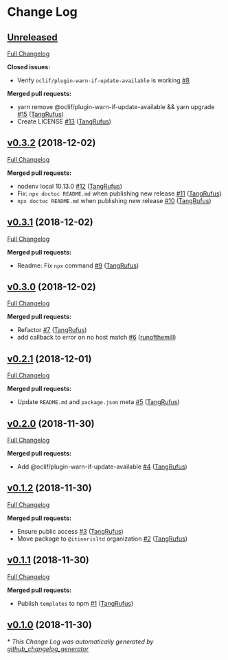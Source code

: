 # Change Log

## [Unreleased](https://github.com/ItinerisLtd/enveigle/tree/HEAD)

[Full Changelog](https://github.com/ItinerisLtd/enveigle/compare/v0.3.2...HEAD)

**Closed issues:**

- Verify `oclif/plugin-warn-if-update-available` is working [\#8](https://github.com/ItinerisLtd/enveigle/issues/8)

**Merged pull requests:**

- yarn remove @oclif/plugin-warn-if-update-available && yarn upgrade [\#15](https://github.com/ItinerisLtd/enveigle/pull/15) ([TangRufus](https://github.com/TangRufus))
- Create LICENSE [\#13](https://github.com/ItinerisLtd/enveigle/pull/13) ([TangRufus](https://github.com/TangRufus))

## [v0.3.2](https://github.com/ItinerisLtd/enveigle/tree/v0.3.2) (2018-12-02)
[Full Changelog](https://github.com/ItinerisLtd/enveigle/compare/v0.3.1...v0.3.2)

**Merged pull requests:**

- nodenv local 10.13.0 [\#12](https://github.com/ItinerisLtd/enveigle/pull/12) ([TangRufus](https://github.com/TangRufus))
- Fix: `npx doctoc README.md` when publishing new release [\#11](https://github.com/ItinerisLtd/enveigle/pull/11) ([TangRufus](https://github.com/TangRufus))
- `npx doctoc README.md` when publishing new release [\#10](https://github.com/ItinerisLtd/enveigle/pull/10) ([TangRufus](https://github.com/TangRufus))

## [v0.3.1](https://github.com/ItinerisLtd/enveigle/tree/v0.3.1) (2018-12-02)
[Full Changelog](https://github.com/ItinerisLtd/enveigle/compare/v0.3.0...v0.3.1)

**Merged pull requests:**

- Readme: Fix `npx` command [\#9](https://github.com/ItinerisLtd/enveigle/pull/9) ([TangRufus](https://github.com/TangRufus))

## [v0.3.0](https://github.com/ItinerisLtd/enveigle/tree/v0.3.0) (2018-12-02)
[Full Changelog](https://github.com/ItinerisLtd/enveigle/compare/v0.2.1...v0.3.0)

**Merged pull requests:**

- Refactor [\#7](https://github.com/ItinerisLtd/enveigle/pull/7) ([TangRufus](https://github.com/TangRufus))
- add callback to error on no host match [\#6](https://github.com/ItinerisLtd/enveigle/pull/6) ([runofthemill](https://github.com/runofthemill))

## [v0.2.1](https://github.com/ItinerisLtd/enveigle/tree/v0.2.1) (2018-12-01)
[Full Changelog](https://github.com/ItinerisLtd/enveigle/compare/v0.2.0...v0.2.1)

**Merged pull requests:**

- Update `README.md` and `package.json` meta [\#5](https://github.com/ItinerisLtd/enveigle/pull/5) ([TangRufus](https://github.com/TangRufus))

## [v0.2.0](https://github.com/ItinerisLtd/enveigle/tree/v0.2.0) (2018-11-30)
[Full Changelog](https://github.com/ItinerisLtd/enveigle/compare/v0.1.2...v0.2.0)

**Merged pull requests:**

- Add @oclif/plugin-warn-if-update-available [\#4](https://github.com/ItinerisLtd/enveigle/pull/4) ([TangRufus](https://github.com/TangRufus))

## [v0.1.2](https://github.com/ItinerisLtd/enveigle/tree/v0.1.2) (2018-11-30)
[Full Changelog](https://github.com/ItinerisLtd/enveigle/compare/v0.1.1...v0.1.2)

**Merged pull requests:**

- Ensure public access [\#3](https://github.com/ItinerisLtd/enveigle/pull/3) ([TangRufus](https://github.com/TangRufus))
- Move package to `@itinerisltd` organization [\#2](https://github.com/ItinerisLtd/enveigle/pull/2) ([TangRufus](https://github.com/TangRufus))

## [v0.1.1](https://github.com/ItinerisLtd/enveigle/tree/v0.1.1) (2018-11-30)
[Full Changelog](https://github.com/ItinerisLtd/enveigle/compare/v0.1.0...v0.1.1)

**Merged pull requests:**

- Publish `templates` to npm [\#1](https://github.com/ItinerisLtd/enveigle/pull/1) ([TangRufus](https://github.com/TangRufus))

## [v0.1.0](https://github.com/ItinerisLtd/enveigle/tree/v0.1.0) (2018-11-30)


\* *This Change Log was automatically generated by [github_changelog_generator](https://github.com/skywinder/Github-Changelog-Generator)*